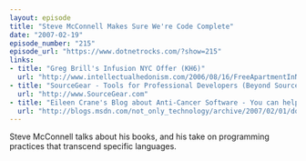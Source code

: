 ```yaml
---
layout: episode
title: "Steve McConnell Makes Sure We're Code Complete"
date: "2007-02-19"
episode_number: "215"
episode_url: "https://www.dotnetrocks.com/?show=215"
links:
- title: "Greg Brill's Infusion NYC Offer (KH6)"
  url: "http://www.intellectualhedonism.com/2006/08/16/FreeApartmentInNYCForOneYearOnTopOfANewYorkSalary.aspx"
- title: "SourceGear - Tools for Professional Developers (Beyond SourceSafe)"
  url: "http://www.SourceGear.com"
- title: "Eileen Crane's Blog about Anti-Cancer Software - You can help! (lzh)"
  url: "http://blogs.msdn.com/not_only_technology/archive/2007/02/01/do-you-believe-that-software-can-change-the-world.aspx"
---
```


Steve McConnell talks about his books, and his take on programming practices that transcend specific languages.
